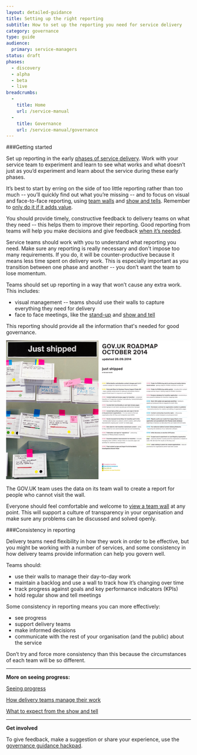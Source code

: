 ```yaml
---
layout: detailed-guidance
title: Setting up the right reporting
subtitle: How to set up the reporting you need for service delivery
category: governance
type: guide
audience:
  primary: service-managers
status: draft
phases:
  - discovery
  - alpha
  - beta
  - live
breadcrumbs:
  -
    title: Home
    url: /service-manual
  -
    title: Governance
    url: /service-manual/governance
---
```


###Getting started

Set up reporting in the early [phases of service delivery](/service-manual/phases). Work with your service team to experiment and learn to see what works and what doesn’t just as you’d experiment and learn about the service during these early phases.

It’s best to start by erring on the side of too little reporting rather than too much -- you’ll quickly find out what you’re missing -- and to focus on visual and face-to-face reporting, using [team walls](/service-manual/governance/how-delivery-teams-manage-their-work) and [show and tells](/service-manual/governance/what-to-expect-from-the-show-and-tell). Remember to [only do it if it adds value](/service-manual/governance/governance-principles#only-do-it-if-it-adds-value).

You should provide timely, constructive feedback to delivery teams on what they need -- this helps them to improve their reporting. Good reporting from teams will help you make decisions and give feedback [when it’s needed](/service-manual/governance/governance-principles#decisions-when-theyre-needed-at-the-right-level).

Service teams should work with you to understand what reporting you need. Make sure any reporting is really necessary and don't impose too many requirements. If you do, it will be counter-productive because it means less time spent on delivery work. This is especially important as you transition between one phase and another -- you don’t want the team to lose momentum. 

Teams should set up reporting in a way that won’t cause any extra work. This includes:

+ visual management -- teams should use their walls to capture everything they need for delivery
+ face to face meetings, like the [stand-up](/service-manual/agile/features-of-agile#daily-stand-up) and [show and tell](/service-manual/governance/what-to-expect-from-the-show-and-tell)

This reporting should provide all the information that's needed for good governance.

<img src="/service-manual/assets/images/governance/wall-combined.jpg" alt="The GOV.UK team uses the data on its team wall to create a report for people who cannot visit the wall"/>

The GOV.UK team uses the data on its team wall to create a report for people who cannot visit the wall.


Everyone should feel comfortable and welcome to [view a team wall](/service-manual/governance/how-delivery-teams-manage-their-work) at any point. This will support a culture of transparency in your organisation and make sure any problems can be discussed and solved openly.

###Consistency in reporting

Delivery teams need flexibility in how they work in order to be effective, but you might be working with a number of services, and some consistency in how delivery teams provide information can help you govern well.

Teams should:

+ use their walls to manage their day-to-day work
+ maintain a backlog and use a wall to track how it’s changing over time
+ track progress against goals and key performance indicators (KPIs)
+ hold regular show and tell meetings

Some consistency in reporting means you can more effectively: 

+ see progress
+ support delivery teams
+ make informed decisions 
+ communicate with the rest of your organisation (and the public) about the service

Don’t try and force more consistency than this because the circumstances of each team will be so different. 

<hr>

**More on seeing progress:**

[Seeing progress](/service-manual/governance/seeing-progress)

[How delivery teams manage their work](/service-manual/governance/how-delivery-teams-manage-their-work)

[What to expect from the show and tell](/service-manual/governance/what-to-expect-from-the-show-and-tell)

<hr>

**Get involved**

To give feedback, make a suggestion or share your experience, use the [governance guidance hackpad](https://gds-governance-guidance.hackpad.com/Setting-up-the-right-reporting-dYLZ1y9k6QZ).
